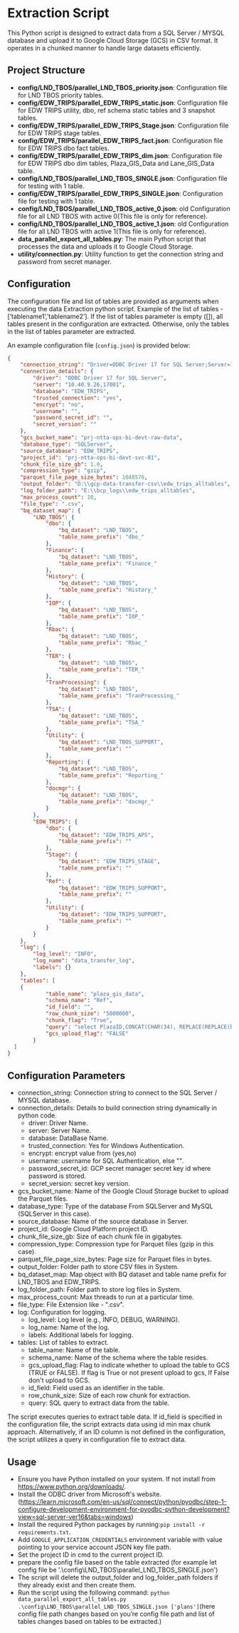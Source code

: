 # Extraction Script

This Python script is designed to extract data from a SQL Server / MYSQL database and upload it to Google Cloud Storage (GCS) in CSV format. It operates in a chunked manner to handle large datasets efficiently.

## Project Structure

- **config/LND_TBOS/parallel_LND_TBOS_priority.json**: Configuration file for LND TBOS priority tables.
- **config/EDW_TRIPS/parallel_EDW_TRIPS_static.json**: Configuration file for EDW TRIPS utility, dbo, ref schema static tables and 3 snapshot tables.
- **config/EDW_TRIPS/parallel_EDW_TRIPS_Stage.json**: Configuration file for EDW TRIPS stage tables.
- **config/EDW_TRIPS/parallel_EDW_TRIPS_fact.json**: Configuration file for EDW TRIPS dbo fact tables.
- **config/EDW_TRIPS/parallel_EDW_TRIPS_dim.json**: Configuration file for EDW TRIPS dbo dim tables, Plaza_GIS_Data and Lane_GIS_Data table.
- **config/LND_TBOS/parallel_LND_TBOS_SINGLE.json**: Configuration file for testing with 1 table.
- **config/EDW_TRIPS/parallel_EDW_TRIPS_SINGLE.json**: Configuration file for testing with 1 table.
- **config/LND_TBOS/parallel_LND_TBOS_active_0.json**: old Configuration file for all LND TBOS with active 0(This file is only for reference).
- **config/LND_TBOS/parallel_LND_TBOS_active_1.json**: old Configuration file for all LND TBOS with active 1(This file is only for reference).
- **data_parallel_export_all_tables.py**: The main Python script that processes the data and uploads it to Google Cloud Storage.
- **utility/connection.py**: Utility function to get the connection string and password from secret manager.



## Configuration

The configuration file and list of tables are provided as arguments when executing the data Extraction python script. 
Example of the list of tables - [‘tablename1’,’tablename2’].
If the list of tables parameter is empty ([]), all tables present in the configuration are extracted. Otherwise, only the tables in the list of tables parameter are extracted.


An example configuration file (`config.json`) is provided below:
```json
{
    "connection_string": "Driver=ODBC Driver 17 for SQL Server;Server=10.40.9.26,17001;Database=EDW_TRIPS;Trusted_Connection=yes;",
    "connection_details": {
        "driver": "ODBC Driver 17 for SQL Server",
        "server": "10.40.9.26,17001",
        "database": "EDW_TRIPS",
        "trusted_connection": "yes",
        "encrypt": "no",
        "username": "",
        "password_secret_id": "",
        "secret_version": ""
    },
    "gcs_bucket_name": "prj-ntta-ops-bi-devt-raw-data",
    "database_type": "SQLServer",
    "source_database": "EDW_TRIPS",
    "project_id": "prj-ntta-ops-bi-devt-svc-01",
    "chunk_file_size_gb": 1.0,
    "compression_type": "gzip",
    "parquet_file_page_size_bytes": 1048576,
    "output_folder": "D:\\gcp-data-transfer-csv\\edw_trips_alltables",
    "log_folder_path": "E:\\bcp_logs\\edw_trips_alltables",
    "max_process_count": 10,
    "file_type": ".csv",
    "bq_dataset_map": {
        "LND_TBOS": {
            "dbo": {
                "bq_dataset": "LND_TBOS",
                "table_name_prefix": "dbo_"
            },
            "Finance": {
                "bq_dataset": "LND_TBOS",
                "table_name_prefix": "Finance_"
            },
            "History": {
                "bq_dataset": "LND_TBOS",
                "table_name_prefix": "History_"
            },
            "IOP": {
                "bq_dataset": "LND_TBOS",
                "table_name_prefix": "IOP_"
            },
            "Rbac": {
                "bq_dataset": "LND_TBOS",
                "table_name_prefix": "Rbac_"
            },
            "TER": {
                "bq_dataset": "LND_TBOS",
                "table_name_prefix": "TER_"
            },
            "TranProcessing": {
                "bq_dataset": "LND_TBOS",
                "table_name_prefix": "TranProcessing_"
            },
            "TSA": {
                "bq_dataset": "LND_TBOS",
                "table_name_prefix": "TSA_"
            },
            "Utility": {
                "bq_dataset": "LND_TBOS_SUPPORT",
                "table_name_prefix": ""
            },
            "Reporting": {
                "bq_dataset": "LND_TBOS",
                "table_name_prefix": "Reporting_"
            },
            "docmgr": {
                "bq_dataset": "LND_TBOS",
                "table_name_prefix": "docmgr_"
            }
        },
        "EDW_TRIPS": {
            "dbo": {
                "bq_dataset": "EDW_TRIPS_APS",
                "table_name_prefix": ""
            },
            "Stage": {
                "bq_dataset": "EDW_TRIPS_STAGE",
                "table_name_prefix": ""
            },
            "Ref": {
                "bq_dataset": "EDW_TRIPS_SUPPORT",
                "table_name_prefix": ""
            },
            "Utility": {
                "bq_dataset": "EDW_TRIPS_SUPPORT",
                "table_name_prefix": ""
            }
        }
    },
    "log": {
        "log_level": "INFO",
        "log_name": "data_transfer_log",
        "labels": {}
    },
    "tables": [
    {
            "table_name": "plaza_gis_data",
            "schema_name": "Ref",
            "id_field": "",
            "row_chunk_size": "5000000",
            "chunk_flag": "True",
            "query": "select PlazaID,CONCAT(CHAR(34), REPLACE(REPLACE(REPLACE(Corridor, CHAR(34), '\"\"'), CHAR(147), '\"\"'), CHAR(148),'\"\"'), CHAR(34)) as Corridor,CONCAT(CHAR(34), REPLACE(REPLACE(REPLACE(RoadwayName, CHAR(34), '\"\"'), CHAR(147), '\"\"'), CHAR(148),'\"\"'), CHAR(34)) as RoadwayName,CONCAT(CHAR(34), REPLACE(REPLACE(REPLACE(RoadwayType, CHAR(34), '\"\"'), CHAR(147), '\"\"'), CHAR(148),'\"\"'), CHAR(34)) as RoadwayType,CONCAT(CHAR(34), REPLACE(REPLACE(REPLACE(RoadwayDesc, CHAR(34), '\"\"'), CHAR(147), '\"\"'), CHAR(148),'\"\"'), CHAR(34)) as RoadwayDesc,Status,CONCAT(CHAR(34), REPLACE(REPLACE(REPLACE(Name, CHAR(34), '\"\"'), CHAR(147), '\"\"'), CHAR(148),'\"\"'), CHAR(34)) as Name,CONCAT(CHAR(34), REPLACE(REPLACE(REPLACE(RiteName, CHAR(34), '\"\"'), CHAR(147), '\"\"'), CHAR(148),'\"\"'), CHAR(34)) as RiteName,CONCAT(CHAR(34), REPLACE(REPLACE(REPLACE(Type, CHAR(34), '\"\"'), CHAR(147), '\"\"'), CHAR(148),'\"\"'), CHAR(34)) as Type,TolledLanes,XCoord,YCoord,PostCode,CONCAT(CHAR(34), REPLACE(REPLACE(REPLACE(City, CHAR(34), '\"\"'), CHAR(147), '\"\"'), CHAR(148),'\"\"'), CHAR(34)) as City,CONCAT(CHAR(34), REPLACE(REPLACE(REPLACE(County, CHAR(34), '\"\"'), CHAR(147), '\"\"'), CHAR(148),'\"\"'), CHAR(34)) as County from ref.plaza_gis_data",
            "gcs_upload_flag": "FALSE"
        } 
  ]
}
```

## Configuration Parameters
- connection_string: Connection string to connect to the SQL Server / MYSQL database.
- connection_details: Details to build connection string dynamically in python code.
    - driver: Driver Name.
    - server: Server Name.
    - database: DataBase Name.
    - trusted_connection: Yes for Windows Authentication.
    - encrypt: encrypt value from (yes,no) 
    - username: username for SQL Authentication, else "".
    - password_secret_id: GCP secret manager secret key id where password is stored.
    - secret_version: secret key version.
- gcs_bucket_name: Name of the Google Cloud Storage bucket to upload the Parquet files.
- database_type: Type of the database From SQLServer and MySQL (SQLServer in this case).
- source_database: Name of the source database in Server.
- project_id: Google Cloud Platform project ID.
- chunk_file_size_gb: Size of each chunk file in gigabytes.
- compression_type: Compression type for Parquet files (gzip in this case).
- parquet_file_page_size_bytes: Page size for Parquet files in bytes.
- output_folder: Folder path to store CSV files in System.
- bq_dataset_map: Map object with BQ dataset and table name prefix for LND_TBOS and EDW_TRIPS.
- log_folder_path: Folder path to store log files in System.
- max_process_count: Max threads to run at a particular time.
- file_type: File Extension like - ".csv".
- log: Configuration for logging.
    - log_level: Log level (e.g., INFO, DEBUG, WARNING).
    - log_name: Name of the log.
    - labels: Additional labels for logging.
- tables: List of tables to extract.
    - table_name: Name of the table.
    - schema_name: Name of the schema where the table resides.
    - gcs_upload_flag: Flag to indicate whether to upload the table to GCS (TRUE or FALSE). If flag is True or not present upload to gcs, If False don't upload to GCS.
    - id_field: Field used as an identifier in the table. 
    - row_chunk_size: Size of each row chunk for extraction.
    - query: SQL query to extract data from the table.

The script executes queries to extract table data. If id_field is specified in the configuration file, the script extracts data using id min max chunk approach. Alternatively, if an ID column is not defined in the configuration, the script utilizes a query in configuration file to extract data. 

## Usage
- Ensure you have Python installed on your system. If not install from https://www.python.org/downloads/.
- Install the ODBC driver from Microsoft's website.(https://learn.microsoft.com/en-us/sql/connect/python/pyodbc/step-1-configure-development-environment-for-pyodbc-python-development?view=sql-server-ver16&tabs=windows)
- Install the required Python packages by running:`pip install -r requirements.txt`.
- Add `GOOGLE_APPLICATION_CREDENTIALS` environment variable with value pointing to your service account JSON key file path.
- Set the project ID in cmd to the current project ID.
- prepare the config file based on the table extracted (for example let config file be '.\config\LND_TBOS\parallel_LND_TBOS_SINGLE.json')
- The script will delete the output_folder and log_folder_path folders if they already exist and then create them.
- Run the script using the following command: `python data_parallel_export_all_tables.py .\config\LND_TBOS\parallel_LND_TBOS_SINGLE.json ['plans']`(here config file path changes based on you’re config file path and list of tables changes based on tables to be extracted.)